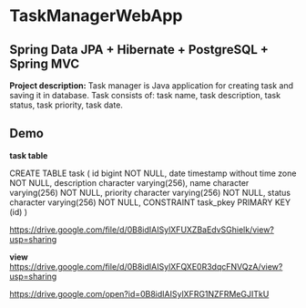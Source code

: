 # TaskManagerWebApp 
## Spring Data JPA + Hibernate + PostgreSQL + Spring MVC
**Project description:** Task manager is Java application for creating task and saving it in database. Task consists of: task name, task description, task status, task priority, task date.

## Demo

**task table**

CREATE TABLE task
(
  id bigint NOT NULL,
  date timestamp without time zone NOT NULL,
  description character varying(256),
  name character varying(256) NOT NULL,
  priority character varying(256) NOT NULL,
  status character varying(256) NOT NULL,
  CONSTRAINT task_pkey PRIMARY KEY (id)
)

https://drive.google.com/file/d/0B8idIAISylXFUXZBaEdvSGhielk/view?usp=sharing

**view**
https://drive.google.com/file/d/0B8idIAISylXFQXE0R3dqcFNVQzA/view?usp=sharing

https://drive.google.com/open?id=0B8idIAISylXFRG1NZFRMeGJITkU



